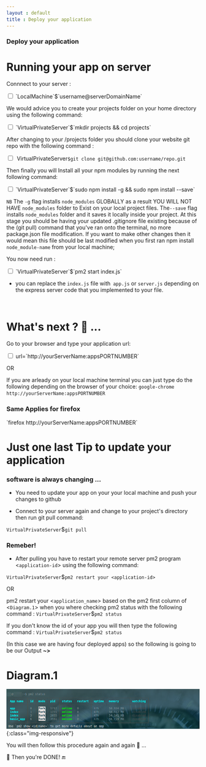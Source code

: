 ```yaml
---
layout : default
title : Deploy your application
---
```



<h3>Deploy your application</h3>

# Running your app on server

Connnect to your server :

<input type="checkbox" class="sidebar-checkbox" id="sidebar-checkbox">
`LocalMachine`$`username@serverDomainName`

We would advice you to create your projects folder on your home directory using the following command:

<input type="checkbox" class="sidebar-checkbox" id="sidebar-checkbox">
`VirtualPrivateServer`$`mkdir projects && cd projects`


After changing to your /projects folder you should clone your website git repo with the following command :

<input type="checkbox" class="sidebar-checkbox" id="sidebar-checkbox">`
`VirtualPrivateServer`$git clone git@github.com:username/repo.git`


Then finally you will Install all your npm modules by running the next following command:

<input type="checkbox" class="sidebar-checkbox" id="sidebar-checkbox">
`VirtualPrivateServer`$`sudo npm install -g && sudo npm install --save`


`NB` The `-g` flag installs `node_modules` GLOBALLY as a result YOU WILL NOT HAVE `node_modules` folder to Exist on your local project files. The`--save` flag installs `node_modules` folder and it saves it locally inside your project. At this stage you should be having your updated .gitignore file existing because of the (git pull) command that you've ran onto the terminal, no more package.json file modification. If you want to make other changes then it would mean this file should be last modified when you first ran npm install `node_module-name` from your local machine;

You now need run :

<input type="checkbox" class="sidebar-checkbox" id="sidebar-checkbox">
`VirtualPrivateServer`$`pm2 start index.js`

* you can replace the `index.js` file with` app.js` or `server.js` depending on the express server code that you implemented to your file.

<br/>

# What's next ? :thought_balloon: ...

Go to your browser and type your application url:

<input type="checkbox" class="sidebar-checkbox" id="sidebar-checkbox">
url=`http://yourServerName:appsPORTNUMBER`

OR

If you are arleady on your local machine terminal you can just type do the following depending on the browser of your choice:
`google-chrome http://yourServerName:appsPORTNUMBER`

<h3>Same Applies for firefox</h3>
`firefox http://yourServerName:appsPORTNUMBER`

# Just one last Tip to update your application

<h3>software is always changing ...</h3>

* You need to update your app on your your local machine and push your changes to github   

* Connect to your server again and change to your project's directory then run git pull command:

`VirtualPrivateServer`$`git pull`

<h3>Remeber!</h3>

* After pulling you have to restart your remote server pm2 program <`application-id`> using the following command:

`VirtualPrivateServer`$`pm2 restart your <application-id>`

OR

pm2 restart your <`application_name`> based on the pm2 first column of <`Diagram.1`> when you where checking pm2 status with the following command :
`VirtualPrivateServer`$`pm2 status`

If you don't know the id of your app you will then type the following command :
`VirtualPrivateServer`$`pm2 status`

(In this case we are having four deployed apps) so the following is going to be our Output <strong>~></strong>

# Diagram.1
![image-title-here](/img/posts_Schematics/pm2StatusApplicationId.png){:class="img-responsive"}

You will then follow this procedure again and again :repeat: ...

:clap: Then you're DONE!  :end:
